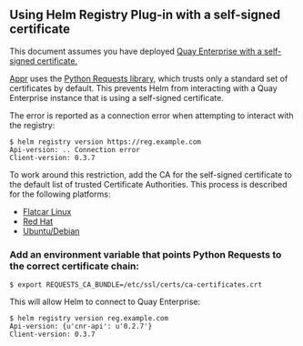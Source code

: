 ## Using Helm Registry Plug-in with a self-signed certificate

This document assumes you have deployed [Quay Enterprise with a self-signed certificate.][self-signed]

[Appr][appr] uses the [Python Requests library][python-requests], which trusts only a standard set of certificates by default. This prevents Helm from interacting with a Quay Enterprise instance that is using a self-signed certificate.

The error is reported as a connection error when attempting to interact with the registry:

```
$ helm registry version https://reg.example.com
Api-version: .. Connection error
Client-version: 0.3.7
```

To work around this restriction, add the CA for the self-signed certificate to the default list of trusted Certificate Authorities. This process is described for the following platforms:

- [Flatcar Linux][container-linux]
- [Red Hat][red-hat]
- [Ubuntu/Debian][ubuntu]

### Add an environment variable that points Python Requests to the correct certificate chain:

```
$ export REQUESTS_CA_BUNDLE=/etc/ssl/certs/ca-certificates.crt
```

This will allow Helm to connect to Quay Enterprise:

````
$ helm registry version reg.example.com   
Api-version: {u'cnr-api': u'0.2.7'}
Client-version: 0.3.7
````


[appr]: https://github.com/app-registry/appr
[self-signed]: quay-ssl.md
[python-requests]: http://docs.python-requests.org/en/master/
[container-linux]: https://coreos.com/os/docs/latest/adding-certificate-authorities.html
[red-hat]: https://access.redhat.com/solutions/1519813
[ubuntu]: https://askubuntu.com/questions/73287/how-do-i-install-a-root-certificate

